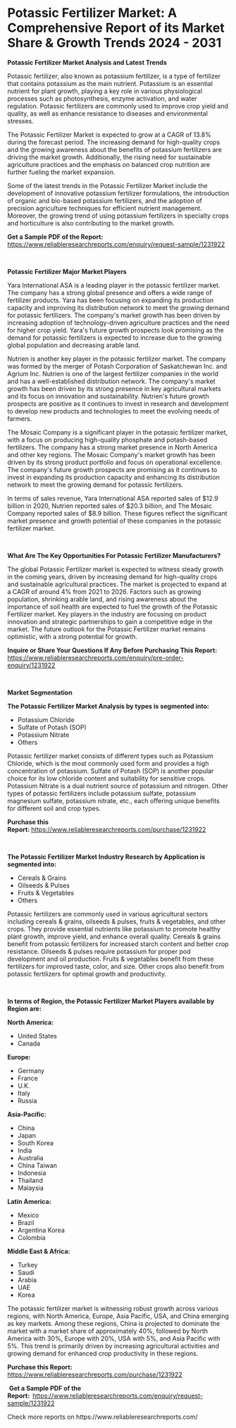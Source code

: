 <p><h1>Potassic Fertilizer Market: A Comprehensive Report of its Market Share & Growth Trends 2024 - 2031</h1></p><p><strong>Potassic Fertilizer Market Analysis and Latest Trends</strong></p>
<p><p>Potassic fertilizer, also known as potassium fertilizer, is a type of fertilizer that contains potassium as the main nutrient. Potassium is an essential nutrient for plant growth, playing a key role in various physiological processes such as photosynthesis, enzyme activation, and water regulation. Potassic fertilizers are commonly used to improve crop yield and quality, as well as enhance resistance to diseases and environmental stresses.</p><p>The Potassic Fertilizer Market is expected to grow at a CAGR of 13.8% during the forecast period. The increasing demand for high-quality crops and the growing awareness about the benefits of potassium fertilizers are driving the market growth. Additionally, the rising need for sustainable agriculture practices and the emphasis on balanced crop nutrition are further fueling the market expansion.</p><p>Some of the latest trends in the Potassic Fertilizer Market include the development of innovative potassium fertilizer formulations, the introduction of organic and bio-based potassium fertilizers, and the adoption of precision agriculture techniques for efficient nutrient management. Moreover, the growing trend of using potassium fertilizers in specialty crops and horticulture is also contributing to the market growth.</p></p>
<p><strong>Get a Sample PDF of the Report:&nbsp;</strong> <a href="https://www.reliableresearchreports.com/enquiry/request-sample/1231922">https://www.reliableresearchreports.com/enquiry/request-sample/1231922</a></p>
<p>&nbsp;</p>
<p><strong>Potassic Fertilizer Major Market Players</strong></p>
<p><p>Yara International ASA is a leading player in the potassic fertilizer market. The company has a strong global presence and offers a wide range of fertilizer products. Yara has been focusing on expanding its production capacity and improving its distribution network to meet the growing demand for potassic fertilizers. The company's market growth has been driven by increasing adoption of technology-driven agriculture practices and the need for higher crop yield. Yara's future growth prospects look promising as the demand for potassic fertilizers is expected to increase due to the growing global population and decreasing arable land.</p><p>Nutrien is another key player in the potassic fertilizer market. The company was formed by the merger of Potash Corporation of Saskatchewan Inc. and Agrium Inc. Nutrien is one of the largest fertilizer companies in the world and has a well-established distribution network. The company's market growth has been driven by its strong presence in key agricultural markets and its focus on innovation and sustainability. Nutrien's future growth prospects are positive as it continues to invest in research and development to develop new products and technologies to meet the evolving needs of farmers.</p><p>The Mosaic Company is a significant player in the potassic fertilizer market, with a focus on producing high-quality phosphate and potash-based fertilizers. The company has a strong market presence in North America and other key regions. The Mosaic Company's market growth has been driven by its strong product portfolio and focus on operational excellence. The company's future growth prospects are promising as it continues to invest in expanding its production capacity and enhancing its distribution network to meet the growing demand for potassic fertilizers.</p><p>In terms of sales revenue, Yara International ASA reported sales of $12.9 billion in 2020, Nutrien reported sales of $20.3 billion, and The Mosaic Company reported sales of $8.9 billion. These figures reflect the significant market presence and growth potential of these companies in the potassic fertilizer market.</p></p>
<p>&nbsp;</p>
<p><strong>What Are The Key Opportunities For Potassic Fertilizer Manufacturers?</strong></p>
<p><p>The global Potassic Fertilizer market is expected to witness steady growth in the coming years, driven by increasing demand for high-quality crops and sustainable agricultural practices. The market is projected to expand at a CAGR of around 4% from 2021 to 2026. Factors such as growing population, shrinking arable land, and rising awareness about the importance of soil health are expected to fuel the growth of the Potassic Fertilizer market. Key players in the industry are focusing on product innovation and strategic partnerships to gain a competitive edge in the market. The future outlook for the Potassic Fertilizer market remains optimistic, with a strong potential for growth.</p></p>
<p><strong>Inquire or Share Your Questions If Any Before Purchasing This Report:</strong> <a href="https://www.reliableresearchreports.com/enquiry/pre-order-enquiry/1231922">https://www.reliableresearchreports.com/enquiry/pre-order-enquiry/1231922</a></p>
<p>&nbsp;</p>
<p><strong>Market Segmentation</strong></p>
<p><strong>The Potassic Fertilizer Market Analysis by types is segmented into:</strong></p>
<p><ul><li>Potassium Chloride</li><li>Sulfate of Potash (SOP)</li><li>Potassium Nitrate</li><li>Others</li></ul></p>
<p><p>Potassic fertilizer market consists of different types such as Potassium Chloride, which is the most commonly used form and provides a high concentration of potassium. Sulfate of Potash (SOP) is another popular choice for its low chloride content and suitability for sensitive crops. Potassium Nitrate is a dual nutrient source of potassium and nitrogen. Other types of potassic fertilizers include potassium sulfate, potassium magnesium sulfate, potassium nitrate, etc., each offering unique benefits for different soil and crop types.</p></p>
<p><strong>Purchase this Report:&nbsp;</strong><a href="https://www.reliableresearchreports.com/purchase/1231922">https://www.reliableresearchreports.com/purchase/1231922</a></p>
<p>&nbsp;</p>
<p><strong>The Potassic Fertilizer Market Industry Research by Application is segmented into:</strong></p>
<p><ul><li>Cereals & Grains</li><li>Oilseeds & Pulses</li><li>Fruits & Vegetables</li><li>Others</li></ul></p>
<p><p>Potassic fertilizers are commonly used in various agricultural sectors including cereals & grains, oilseeds & pulses, fruits & vegetables, and other crops. They provide essential nutrients like potassium to promote healthy plant growth, improve yield, and enhance overall quality. Cereals & grains benefit from potassic fertilizers for increased starch content and better crop resistance. Oilseeds & pulses require potassium for proper pod development and oil production. Fruits & vegetables benefit from these fertilizers for improved taste, color, and size. Other crops also benefit from potassic fertilizers for optimal growth and productivity.</p></p>
<p>&nbsp;</p>
<p><strong>In terms of Region, the Potassic Fertilizer Market Players available by Region are:</strong></p>
<p>
    <p> <strong> North America: </strong>
        <ul>
            <li>United States</li>
            <li>Canada</li>
        </ul>
        </p> 
    <p> <strong> Europe: </strong>
        <ul>
            <li>Germany</li>
            <li>France</li>
            <li>U.K.</li>
            <li>Italy</li>
            <li>Russia</li>
        </ul>
        </p> 
    <p> <strong> Asia-Pacific: </strong>
        <ul>
            <li>China</li>
            <li>Japan</li>
            <li>South Korea</li>
            <li>India</li>
            <li>Australia</li>
            <li>China Taiwan</li>
            <li>Indonesia</li>
            <li>Thailand</li>
            <li>Malaysia</li>
        </ul>
        </p> 
    <p> <strong> Latin America: </strong>
        <ul>
            <li>Mexico</li>
            <li>Brazil</li>
            <li>Argentina Korea</li>
            <li>Colombia</li>
        </ul>
        </p> 
    <p> <strong> Middle East & Africa: </strong>
        <ul>
            <li>Turkey</li>
            <li>Saudi</li>
            <li>Arabia</li>
            <li>UAE</li>
            <li>Korea</li>
        </ul>
    </p>
    </p>
<p><p>The potassic fertilizer market is witnessing robust growth across various regions, with North America, Europe, Asia Pacific, USA, and China emerging as key markets. Among these regions, China is projected to dominate the market with a market share of approximately 40%, followed by North America with 30%, Europe with 20%, USA with 5%, and Asia Pacific with 5%. This trend is primarily driven by increasing agricultural activities and growing demand for enhanced crop productivity in these regions.</p></p>
<p><strong>Purchase this Report: </strong><a href="https://www.reliableresearchreports.com/purchase/1231922">https://www.reliableresearchreports.com/purchase/1231922</a></p>
<p>&nbsp;<strong>Get a Sample PDF of the Report:&nbsp;&nbsp;</strong><a href="https://www.reliableresearchreports.com/enquiry/request-sample/1231922">https://www.reliableresearchreports.com/enquiry/request-sample/1231922</a></p>
<p><strong></strong></p>
<p>Check more reports on https://www.reliableresearchreports.com/</p>